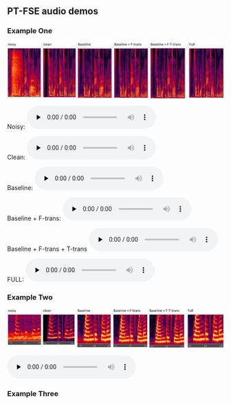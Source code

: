 ## PT-FSE audio demos



### Example One

![avatar](./figures/field50.JPG)

Noisy:
<audio id="audio" controls="" preload="none">
    <source id="mp3" src="./audios/noisy_clnsp22_breath_21983_0_snr1_tl-18_fileid_50.wav">
</audio>

Clean:
<audio id="audio" controls="" preload="none">
    <source id="mp3" src="./audios/clean_fileid_50.wav">
</audio>

Baseline:
<audio id="audio" controls="" preload="none">
    <source id="mp3" src="./audios/baseline_clnsp22_breath_21983_0_snr1_tl-18_fileid_50.wav">
</audio>

Baseline + F-trans:
<audio id="audio" controls="" preload="none">
    <source id="mp3" src="./audios/Ftrans_clnsp22_breath_21983_0_snr1_tl-18_fileid_50.wav">
</audio>

Baseline + F-trans + T-trans
<audio id="audio" controls="" preload="none">
    <source id="mp3" src="./audios/FTtrans_clnsp22_breath_21983_0_snr1_tl-18_fileid_50.wav">
</audio>

FULL:
<audio id="audio" controls="" preload="none">
    <source id="mp3" src="./audios/FULL_clnsp22_breath_21983_0_snr1_tl-18_fileid_50.wav">
</audio>


### Example Two

![avatar](./figures/field101.JPG)

<audio id="audio" controls="" preload="none">
    <source id="mp3" src="./audios/noisy_clnsp198_bus_56903_0_snr0_tl-32_fileid_101.wav">
</audio>


### Example Three



